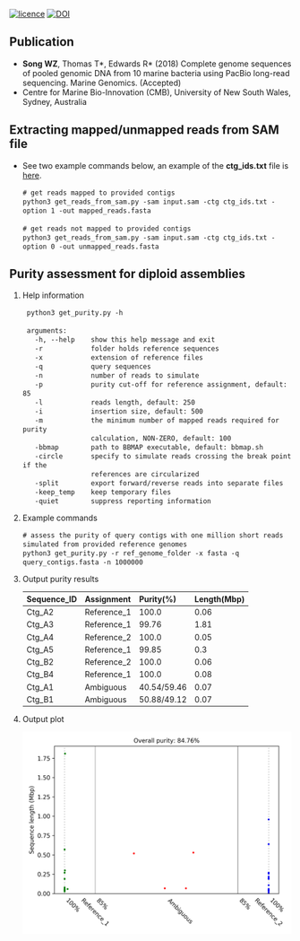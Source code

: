 
[![licence        ](https://img.shields.io/static/v1.svg?label=Licence&message=GPL3+)](https://opensource.org/licenses/gpl-3.0.html)
[![DOI            ](https://img.shields.io/static/v1.svg?label=DOI&message=10.1016/j.margen.2019.05.002&color=orange)](https://doi.org/10.1016/j.margen.2019.05.002)


Publication
---

+ **Song WZ**, Thomas T*, Edwards R* (2018) Complete genome sequences of pooled genomic DNA from 10 marine bacteria using PacBio long-read sequencing. Marine Genomics. (Accepted)
+ Centre for Marine Bio-Innovation (CMB), University of New South Wales, Sydney, Australia


Extracting mapped/unmapped reads from SAM file
---

+ See two example commands below, an example of the **ctg_ids.txt** file is [here](https://github.com/songweizhi/metaPacBio/blob/master/files/ctg_ids_demo.txt).

      # get reads mapped to provided contigs
      python3 get_reads_from_sam.py -sam input.sam -ctg ctg_ids.txt -option 1 -out mapped_reads.fasta

      # get reads not mapped to provided contigs
      python3 get_reads_from_sam.py -sam input.sam -ctg ctg_ids.txt -option 0 -out unmapped_reads.fasta



Purity assessment for diploid assemblies
---

1. Help information

        python3 get_purity.py -h

        arguments:
          -h, --help    show this help message and exit
          -r            folder holds reference sequences
          -x            extension of reference files
          -q            query sequences
          -n            number of reads to simulate
          -p            purity cut-off for reference assignment, default: 85
          -l            reads length, default: 250
          -i            insertion size, default: 500
          -m            the minimum number of mapped reads required for purity
                        calculation, NON-ZERO, default: 100
          -bbmap        path to BBMAP executable, default: bbmap.sh
          -circle       specify to simulate reads crossing the break point if the
                        references are circularized
          -split        export forward/reverse reads into separate files
          -keep_temp    keep temporary files
          -quiet        suppress reporting information


1. Example commands

       # assess the purity of query contigs with one million short reads simulated from provided reference genomes
       python3 get_purity.py -r ref_genome_folder -x fasta -q query_contigs.fasta -n 1000000

1. Output purity results

    |Sequence_ID|Assignment|Purity(%)|Length(Mbp)|
    |---|---|---|---|
    |Ctg_A2|Reference_1|100.0|0.06|
    |Ctg_A3|Reference_1|99.76|1.81|
    |Ctg_A4|Reference_2|100.0|0.05|
    |Ctg_A5|Reference_1|99.85|0.3|
    |Ctg_B2|Reference_2|100.0|0.06|
    |Ctg_B4|Reference_1|100.0|0.08|
    |Ctg_A1|Ambiguous|40.54/59.46|0.07|
    |Ctg_B1|Ambiguous|50.88/49.12|0.07|

1. Output plot

    ![purity_plot](images/DSM17395.haplotigs.purity.png)


